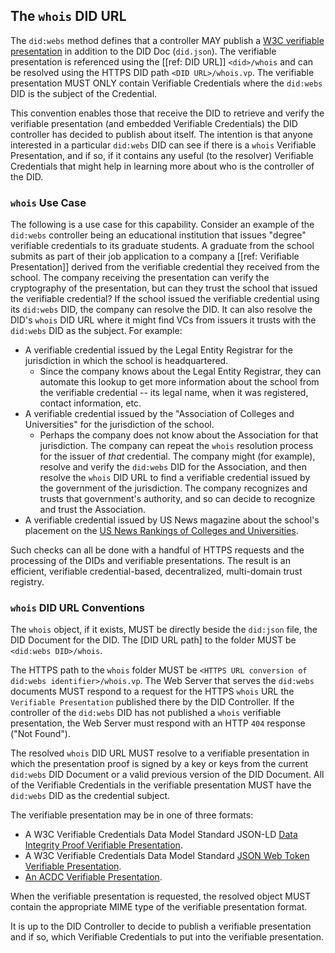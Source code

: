 ## The `whois` DID URL

The `did:webs` method defines that a controller MAY publish a [W3C verifiable presentation](https://www.w3.org/TR/vc-data-model/#presentations-0) in addition to the DID
Doc (`did.json`). The verifiable presentation is referenced using the [[ref: DID
URL]] `<did>/whois` and can be resolved using the HTTPS DID path `<DID
URL>/whois.vp`. The verifiable presentation MUST ONLY contain Verifiable
Credentials where the `did:webs` DID is the subject of the Credential.

This convention enables those that receive the DID to retrieve and verify the
verifiable presentation (and embedded Verifiable Credentials) the DID controller
has decided to publish about itself. The intention is that anyone interested in
a particular `did:webs` DID can see if there is a `whois` Verifiable
Presentation, and if so, if it contains any useful (to the resolver)
Verifiable Credentials that might help in learning more about who is the
controller of the DID.

### `whois` Use Case

The following is a use case for this capability. Consider an example of the
`did:webs` controller being an educational institution that issues "degree"
verifiable credentials to its graduate students. A graduate from the school
submits as part of their job application to a company a [[ref: Verifiable
Presentation]] derived from the verifiable credential they received from the
school. The company receiving the presentation can verify the cryptography of
the presentation, but can they trust the school that issued the verifiable
credential? If the school issued the verifiable credential using its `did:webs`
DID, the company can resolve the DID. It can also resolve the DID's
`whois` DID URL where it might find VCs from issuers it trusts with the
`did:webs` DID as the subject. For example:

- A verifiable credential issued by the Legal Entity Registrar for the
  jurisdiction in which the school is headquartered.
  - Since the company knows about the Legal Entity Registrar, they can automate
    this lookup to get more information about the school from the verifiable
    credential -- its legal name, when it was registered, contact information,
    etc.
- A verifiable credential issued by the "Association of Colleges and
  Universities" for the jurisdiction of the school.
  - Perhaps the company does not know about the Association for that
    jurisdiction. The company can repeat the `whois` resolution process for the
    issuer of _that_ credential. The company might (for example), resolve and
    verify the `did:webs` DID for the Association, and then resolve the `whois`
    DID URL to find a verifiable credential issued by the government of the
    jurisdiction. The company recognizes and trusts that government's authority,
    and so can decide to recognize and trust the Association.
- A verifiable credential issued by US News magazine about the school's
  placement on the [US News Rankings of Colleges and Universities].

Such checks can all be done with a handful of HTTPS requests and the processing
of the DIDs and verifiable presentations. The result is an efficient, verifiable
credential-based, decentralized, multi-domain trust registry.

[US News Rankings of Colleges and Universities]: https://www.usnews.com/education/best-global-universities

### `whois` DID URL Conventions

The `whois` object, if it exists, MUST be directly beside the `did:json`
file, the DID Document for the DID. The [DID URL path] to the folder MUST be
`<did:webs DID>/whois`.

The HTTPS path to the `whois` folder MUST be `<HTTPS URL conversion of did:webs
identifier>/whois.vp`. The Web Server that serves the `did:webs` documents
MUST respond to a request for the HTTPS `whois` URL the `Verifiable
Presentation` published there by the DID Controller. If the controller of the
`did:webs` DID has not published a `whois` verifiable presentation, the Web
Server must respond with an HTTP `404` response ("Not Found").

The resolved `whois` DID URL MUST resolve to a verifiable presentation in which
the presentation proof is signed by a key or keys from the current `did:webs`
DID Document or a valid previous version of the DID Document. All of the
Verifiable Credentials in the verifiable presentation MUST have the `did:webs`
DID as the credential subject.

The verifiable presentation may be in one of three formats:

- A W3C Verifiable Credentials Data Model Standard JSON-LD [Data Integrity Proof
  Verifiable Presentation].
- A W3C Verifiable Credentials Data Model Standard [JSON Web Token
  Verifiable Presentation].
- [An ACDC Verifiable Presentation].

[Data Integrity Proof Verifiable Presentation]: https://www.w3.org/TR/vc-data-model/#data-integrity-proofs
[JSON Web Token Verifiable Presentation]: https://www.w3.org/TR/vc-data-model/#example-verifiable-presentation-using-jwt-compact-serialization-non-normative
[An ACDC Verifiable Presentation]: https://trustoverip.github.io/tswg-acdc-specification/draft-ssmith-acdc.html

When the verifiable presentation is requested, the resolved object MUST
contain the appropriate MIME type of the verifiable presentation format.

It is up to the DID Controller to decide to publish a verifiable presentation
and if so, which Verifiable Credentials to put into the verifiable presentation.
